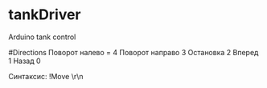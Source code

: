 # tankDriver
Arduino tank control 

#Directions
Поворот налево = 4
Поворот направо 3
Остановка 2
Вперед 1
Назад 0

Синтаксис: !Move <direction> <duration>\r\n
